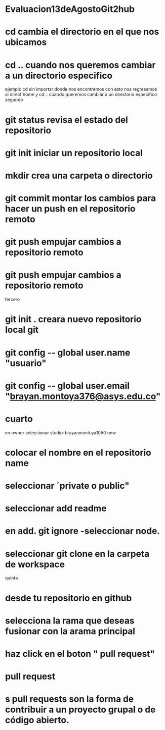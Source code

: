 # Evaluacion13deAgostoGit2hub
# cd cambia el directorio en el que nos ubicamos
# cd .. cuando nos queremos cambiar a un directorio especifico
ejemplo 
cd sin importar donde nos encontremos con esto nos regresamos al direct home 
y cd .. cuando queremos cambiar a un directorio especifico 
segundo 
# git status revisa el estado del repositorio
# git init iniciar un repositorio local
# mkdir crea una carpeta o directorio
# git commit montar los cambios para hacer un push en el repositorio remoto
# git push empujar cambios a repositorio remoto
# git push empujar cambios a repositorio remoto
tercero

# git init . creara nuevo repositorio local git
# git config -- global user.name "usuario"
# git config -- global user.email "brayan.montoya376@asys.edu.co"
# cuarto
en owner seleccionar studio-brayanmontoya1050
new 
# colocar el nombre en el repositorio name
# seleccionar ´private o public"
# seleccionar add readme
# en add. git ignore -seleccionar node.
# seleccionar git clone en la carpeta de workspace
quinta
# desde tu repositorio en github
# selecciona la rama que deseas fusionar con la arama principal 
# haz click en el boton " pull request"
# pull request 
# s pull requests son la forma de contribuir a un proyecto grupal o de código abierto.

